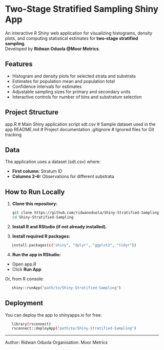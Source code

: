 # Two-Stage Stratified Sampling Shiny App

An interactive R Shiny web application for visualizing histograms, density plots, and computing statistical estimates for **two-stage stratified sampling**.  
Developed by **Ridwan Oduola @Moor Metrics**.

## Features
- Histogram and density plots for selected strata and substrata
- Estimates for population mean and population total
- Confidence intervals for estimates
- Adjustable sampling sizes for primary and secondary units
- Interactive controls for number of bins and substratum selection

## Project Structure
app.R # Main Shiny application script
sdt.csv # Sample dataset used in the app
README.md # Project documentation
.gitignore # Ignored files for Git tracking

## Data
The application uses a dataset (sdt.csv) where:
- **First column:** Stratum ID
- **Columns 2–6:** Observations for different substrata

## How to Run Locally
1. **Clone this repository:**
   ```bash
   git clone https://github.com/ridwanoduola/Shiny-Stratified-Sampling.git
   cd Shiny-Stratified-Sampling

2. **Install R and RStudio (if not already installed).**

3. **Install required R packages:**
```bash
   install.packages(c("shiny", "dplyr", "ggplot2", "tidyr"))
```
4. **Run the app in RStudio:**
- Open app.R
- Click **Run App**

Or, from R console:
```bash
   shiny::runApp("path/to/Shiny-Stratified-Sampling")
```

## Deployment

You can deploy the app to shinyapps.io for free:

```bash
   library(rsconnect)
   rsconnect::deployApp("path/to/Shiny-Stratified-Sampling")
```
---
Author: Ridwan Oduola
Organisation: Moor Metrics

